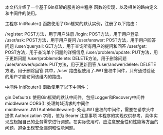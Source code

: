 本文档介绍了一个基于Gin框架的服务的主程序 函数的实现，以及相关的路由定义和中间件的使用。

主程序
InitRouter() 函数使用了Gin框架的默认实例，注册了以下路由：

/register: POST方法，用于用户注册
/login: POST方法，用于用户登录
/user/ask: POST方法，用于用户提问
/user/answer: POST方法，用于用户回答问题
/user/queryall: GET方法，用于查询所有用户的提问和回答
/user/get: POST方法，用于查询单个问题的详细信息
/user/problem/update: PUT方法，用于更新问题
/user/problem/delete: DELETE方法，用于删除问题
/user/answer/update: PUT方法，用于更新回答
/user/answer/delete: DELETE方法，用于删除回答
其中，/user 路由组使用了JWT鉴权中间件，只有通过验证的用户才能访问该组内的路由。

中间件
InitRouter() 函数使用了以下中间件：

gin.Default(): 使用Gin框架的默认中间件，包括Logger和Recovery中间件
middleware.CORS(): 处理跨域请求的中间件
middleware.JWTAuthMiddleware(): 处理JWT鉴权的中间件，需要在请求头中提供 Authorization 字段，值为 Bearer <JWT token>
注意事项
本程序的实现仅供参考，具体实现应根据自己的业务需求进行调整。在实际使用时，应注意安全性和性能等方面的问题，避免出现安全漏洞和性能问题。